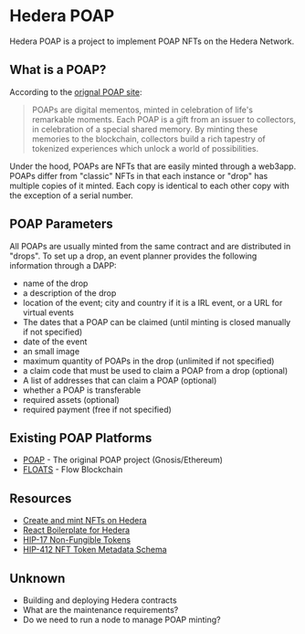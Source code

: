 # Hedera POAP
Hedera POAP is a project to implement POAP NFTs on the Hedera Network.

## What is a POAP?
According to the [orignal POAP site](https://poap.xyz/): 

> POAPs are digital mementos, minted in celebration of life's remarkable moments.
> Each POAP is a gift from an issuer to collectors, in celebration of a special shared memory.
> By minting these memories to the blockchain, collectors build a rich tapestry of tokenized experiences which unlock a world of possibilities.

Under the hood, POAPs are NFTs that are easily minted through a web3app. POAPs differ from "classic" NFTs in that each
instance or "drop" has multiple copies of it minted. Each copy is identical to each other copy with the exception of a
serial number.

## POAP Parameters
All POAPs are usually minted from the same contract and are distributed in "drops". To set up a drop, an event planner
provides the following information through a DAPP:

- name of the drop
- a description of the drop
- location of the event; city and country if it is a IRL event, or a URL for virtual events
- The dates that a POAP can be claimed (until minting is closed manually if not specified)
- date of the event
- an small image
- maximum quantity of POAPs in the drop (unlimited if not specified)
- a claim code that must be used to claim a POAP from a drop (optional)
- A list of addresses that can claim a POAP (optional)
- whether a POAP is transferable
- required assets (optional)
- required payment (free if not specified)

## Existing POAP Platforms
- [POAP](https://poap.xyz/) - The original POAP project (Gnosis/Ethereum)
- [FLOATS](https://floats.city/) - Flow Blockchain

## Resources
- [Create and mint NFTs on Hedera](https://docs.hedera.com/guides/getting-started/try-examples/create-and-transfer-your-first-nft)
- [React Boilerplate for Hedera](https://github.com/publu/hedera-reactjs-boilerplate)
- [HIP-17 Non-Fungible Tokens](https://hips.hedera.com/hip/hip-17)
- [HIP-412 NFT Token Metadata Schema](https://hips.hedera.com/hip/hip-412)

## Unknown
- Building and deploying Hedera contracts
- What are the maintenance requirements?
- Do we need to run a node to manage POAP minting? 